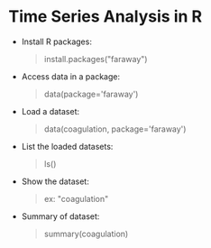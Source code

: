 # Time Series Analysis in R

* Install R packages: 
  > install.packages("faraway") 
* Access data in a package: 
  > data(package='faraway')
* Load a dataset: 
  > data(coagulation, package='faraway')
* List the loaded datasets: 
  > ls()
* Show the dataset: 
  > <dataset-name> ex: "coagulation"
* Summary of dataset:
  > summary(coagulation)